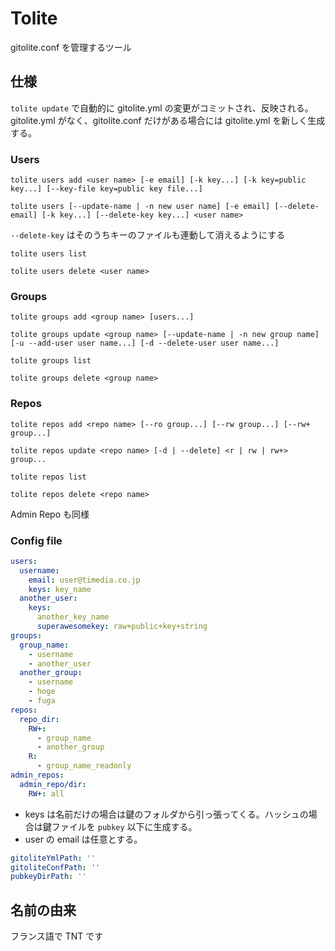 # Tolite

gitolite.conf を管理するツール



## 仕様

`tolite update` で自動的に gitolite.yml の変更がコミットされ、反映される。gitolite.yml がなく、gitolite.conf だけがある場合には gitolite.yml を新しく生成する。

### Users

`tolite users add <user name> [-e email] [-k key...] [-k key=public key...] [--key-file key=public key file...]`

`tolite users [--update-name | -n new user name] [-e email] [--delete-email] [-k key...] [--delete-key key...] <user name>`

`--delete-key` はそのうちキーのファイルも連動して消えるようにする

`tolite users list`

`tolite users delete <user name>`

### Groups

`tolite groups add <group name> [users...]`

`tolite groups update <group name> [--update-name | -n new group name] [-u --add-user user name...] [-d --delete-user user name...]`

`tolite groups list`

`tolite groups delete <group name>`

### Repos

`tolite repos add <repo name> [--ro group...] [--rw group...] [--rw+ group...]`

`tolite repos update <repo name> [-d | --delete] <r | rw | rw+> group...`

`tolite repos list`

`tolite repos delete <repo name>`

Admin Repo も同様

### Config file

```gitolite.yml
users:
  username:
    email: user@timedia.co.jp
    keys: key_name
  another_user:
    keys:
      another_key_name
      superawesomekey: raw+public+key+string
groups:
  group_name:
    - username
    - another_user
  another_group:
    - username
    - hoge
    - fuga
repos:
  repo_dir:
    RW+:
      - group_name
      - another_group
    R:
      - group_name_readonly
admin_repos:
  admin_repo/dir:
    RW+: all
```

- keys は名前だけの場合は鍵のフォルダから引っ張ってくる。ハッシュの場合は鍵ファイルを `pubkey` 以下に生成する。
- user の email は任意とする。

```.config/tolite/config.yml
gitoliteYmlPath: ''
gitoliteConfPath: ''
pubkeyDirPath: ''
```

## 名前の由来

フランス語で TNT です

